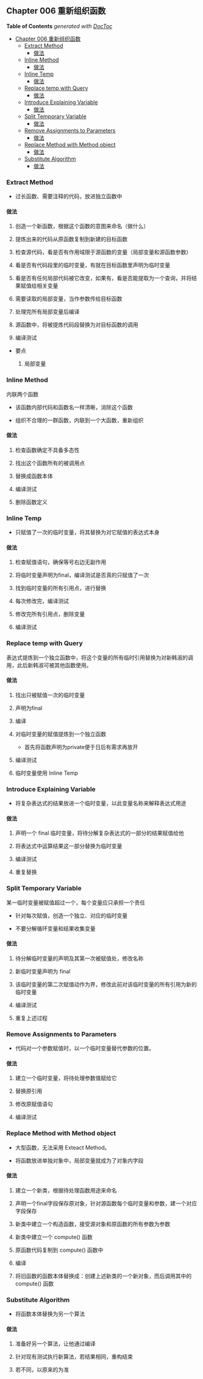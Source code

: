 
## Chapter 006 重新组织函数

<!-- START doctoc generated TOC please keep comment here to allow auto update -->
<!-- DON'T EDIT THIS SECTION, INSTEAD RE-RUN doctoc TO UPDATE -->
**Table of Contents**  *generated with [DocToc](https://github.com/thlorenz/doctoc)*

- [Chapter 006 重新组织函数](#chapter-006-%E9%87%8D%E6%96%B0%E7%BB%84%E7%BB%87%E5%87%BD%E6%95%B0)
  - [Extract Method](#extract-method)
    - [做法](#%E5%81%9A%E6%B3%95)
  - [Inline Method](#inline-method)
    - [做法](#%E5%81%9A%E6%B3%95-1)
  - [Inline Temp](#inline-temp)
    - [做法](#%E5%81%9A%E6%B3%95-2)
  - [Replace temp with Query](#replace-temp-with-query)
    - [做法](#%E5%81%9A%E6%B3%95-3)
  - [Introduce Explaining Variable](#introduce-explaining-variable)
    - [做法](#%E5%81%9A%E6%B3%95-4)
  - [Split Temporary Variable](#split-temporary-variable)
    - [做法](#%E5%81%9A%E6%B3%95-5)
  - [Remove Assignments to Parameters](#remove-assignments-to-parameters)
    - [做法](#%E5%81%9A%E6%B3%95-6)
  - [Replace Method with Method object](#replace-method-with-method-object)
    - [做法](#%E5%81%9A%E6%B3%95-7)
  - [Substitute Algorithm](#substitute-algorithm)
    - [做法](#%E5%81%9A%E6%B3%95-8)

<!-- END doctoc generated TOC please keep comment here to allow auto update -->


### Extract Method

- 过长函数、需要注释的代码，放进独立函数中

#### 做法

1. 创造一个新函数，根据这个函数的意图来命名（做什么）

1. 提炼出来的代码从原函数复制到新建的目标函数

1. 检查源代码，看是否有作用域限于源函数的变量（局部变量和源函数参数）

1. 看是否有代码段里的临时变量，有就在目标函数里声明为临时变量

1. 看是否有任何局部代码被它改变，如果有，看是否能提取为一个查询，并将结果赋值给相关变量

1. 需要读取的局部变量，当作参数传给目标函数

1. 处理完所有局部变量后编译

1. 源函数中，将被提炼代码段替换为对目标函数的调用

1. 编译测试


- 要点

    1. 局部变量
    
### Inline Method

内联两个函数

- 该函数内部代码和函数名一样清晰，消除这个函数

- 组织不合理的一群函数，内联到一个大函数，重新组织

#### 做法

1. 检查函数确定不具备多态性

1. 找出这个函数所有的被调用点

1. 替换成函数本体

1. 编译测试

1. 删除函数定义


### Inline Temp

- 只赋值了一次的临时变量，将其替换为对它赋值的表达式本身

#### 做法

1. 检查赋值语句，确保等号右边无副作用

1. 将临时变量声明为final，编译测试是否真的只赋值了一次

1. 找到临时变量的所有引用点，进行替换

1. 每次修改完，编译测试

1. 修改完所有引用点，删除变量

1. 编译测试

### Replace temp with Query

表达式提炼到一个独立函数中，将这个变量的所有临时引用替换为对新韩淑的调用，此后新韩淑可被其他函数使用。

#### 做法

1. 找出只被赋值一次的临时变量

1. 声明为final

1. 编译

1. 对临时变量的赋值提炼到一个独立函数

    - 首先将函数声明为private便于日后有需求再放开

1. 编译测试

1. 临时变量使用 Inline Temp

### Introduce Explaining Variable

- 将复杂表达式的结果放进一个临时变量，以此变量名称来解释表达式用途

#### 做法

1. 声明一个 final 临时变量，将待分解复杂表达式的一部分的结果赋值给他

1. 将表达式中运算结果这一部分替换为临时变量

1. 编译测试

1. 重复替换

### Split Temporary Variable

某一临时变量被赋值超过一个，每个变量应只承担一个责任

- 针对每次赋值，创造一个独立、对应的临时变量

- 不要分解循环变量和结果收集变量

#### 做法

1. 待分解临时变量的声明及其第一次被赋值处，修改名称

1. 新临时变量声明为 final

1. 该临时变量的第二次赋值动作为界，修改此前对该临时变量的所有引用为新的临时变量

1. 编译测试

1. 重复上述过程

### Remove Assignments to Parameters

- 代码对一个参数赋值时，以一个临时变量替代参数的位置。

#### 做法

1. 建立一个临时变量，将待处理参数值赋给它

1. 替换原引用

1. 修改原赋值语句

1. 编译测试

### Replace Method with Method object

- 大型函数，无法采用 Exteact Method。

- 将函数放进单独对象中，局部变量就成为了对象内字段

#### 做法

1. 建立一个新类，根据待处理函数用途来命名

1. 声明一个final字段保存原对象，针对源函数每个临时变量和参数，建一个对应字段保存

1. 新类中建立一个构造函数，接受源对象和原函数的所有参数为参数

1. 新类中建立一个 compute() 函数

1. 原函数代码复制到 compute() 函数中

1. 编译

1. 将旧函数的函数本体替换成：创建上述新类的一个新对象，而后调用其中的 compute() 函数

### Substitute Algorithm

- 将函数本体替换为另一个算法

#### 做法

1. 准备好另一个算法，让他通过编译

1. 针对现有测试执行新算法，若结果相同，重构结束

1. 若不同，以原来的为准

